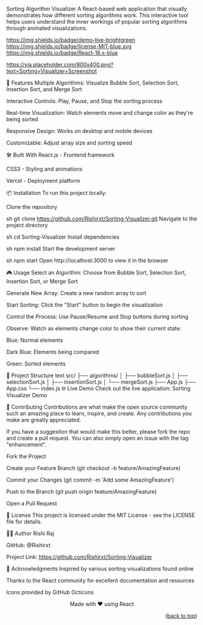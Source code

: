 Sorting Algorithm Visualizer
A React-based web application that visually demonstrates how different sorting algorithms work. This interactive tool helps users understand the inner workings of popular sorting algorithms through animated visualizations.

https://img.shields.io/badge/demo-live-brightgreen
https://img.shields.io/badge/license-MIT-blue.svg
https://img.shields.io/badge/React-18.x-blue

https://via.placeholder.com/800x400.png?text=Sorting+Visualizer+Screenshot

🚀 Features
Multiple Algorithms: Visualize Bubble Sort, Selection Sort, Insertion Sort, and Merge Sort

Interactive Controls: Play, Pause, and Stop the sorting process

Real-time Visualization: Watch elements move and change color as they're being sorted

Responsive Design: Works on desktop and mobile devices

Customizable: Adjust array size and sorting speed

🛠️ Built With
React.js - Frontend framework

CSS3 - Styling and animations

Vercel - Deployment platform

📦 Installation
To run this project locally:

Clone the repository

sh
git clone https://github.com/Rishirxt/Sorting-Visualizer.git
Navigate to the project directory

sh
cd Sorting-Visualizer
Install dependencies

sh
npm install
Start the development server

sh
npm start
Open http://localhost:3000 to view it in the browser

🎮 Usage
Select an Algorithm: Choose from Bubble Sort, Selection Sort, Insertion Sort, or Merge Sort

Generate New Array: Create a new random array to sort

Start Sorting: Click the "Start" button to begin the visualization

Control the Process: Use Pause/Resume and Stop buttons during sorting

Observe: Watch as elements change color to show their current state:

Blue: Normal elements

Dark Blue: Elements being compared

Green: Sorted elements

📁 Project Structure
text
src/
├── algorithms/
│   ├── bubbleSort.js
│   ├── selectionSort.js
│   ├── insertionSort.js
│   └── mergeSort.js
├── App.js
├── App.css
└── index.js
🌐 Live Demo
Check out the live application: Sorting Visualizer Demo

🤝 Contributing
Contributions are what make the open source community such an amazing place to learn, inspire, and create. Any contributions you make are greatly appreciated.

If you have a suggestion that would make this better, please fork the repo and create a pull request. You can also simply open an issue with the tag "enhancement".

Fork the Project

Create your Feature Branch (git checkout -b feature/AmazingFeature)

Commit your Changes (git commit -m 'Add some AmazingFeature')

Push to the Branch (git push origin feature/AmazingFeature)

Open a Pull Request

📝 License
This project is licensed under the MIT License - see the LICENSE file for details.

👨‍💻 Author
Rishi Raj

GitHub: @Rishirxt

Project Link: https://github.com/Rishirxt/Sorting-Visualizer

🙏 Acknowledgments
Inspired by various sorting visualizations found online

Thanks to the React community for excellent documentation and resources

Icons provided by GitHub Octicons

<p align="center"> Made with ❤️ using React </p><p align="right">(<a href="#readme-top">back to top</a>)</p>
